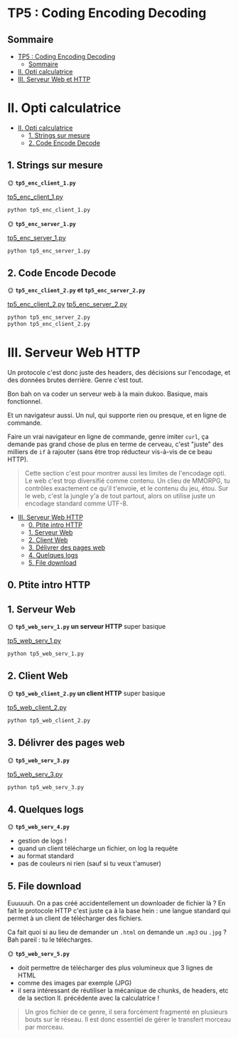 # TP5 : Coding Encoding Decoding

## Sommaire

- [TP5 : Coding Encoding Decoding](#tp5--coding-encoding-decoding)
  - [Sommaire](#sommaire)
- [II. Opti calculatrice](#ii-opti-calculatrice)
- [III. Serveur Web et HTTP](#iii-serveur-web-http)

# II. Opti calculatrice

- [II. Opti calculatrice](#ii-opti-calculatrice)
  - [1. Strings sur mesure](#1-strings-sur-mesure)
  - [2. Code Encode Decode](#2-code-encode-decode)


## 1. Strings sur mesure

🌞 **`tp5_enc_client_1.py`**

[tp5_enc_client_1.py](tp5_enc_client_1.py)

```bash
python tp5_enc_client_1.py
```

🌞 **`tp5_enc_server_1.py`**

[tp5_enc_server_1.py](tp5_enc_server_1.py)

```bash
python tp5_enc_server_1.py
```

## 2. Code Encode Decode

🌞 **`tp5_enc_client_2.py` et `tp5_enc_server_2.py`**

[tp5_enc_client_2.py](tp5_enc_client_2.py)
[tp5_enc_server_2.py](tp5_enc_server_2.py)

```bash
python tp5_enc_server_2.py
python tp5_enc_client_2.py
```

# III. Serveur Web HTTP

Un protocole c'est donc juste des headers, des décisions sur l'encodage, et des données brutes derrière. Genre c'est tout.

Bon bah on va coder un serveur web à la main dukoo. Basique, mais fonctionnel.

Et un navigateur aussi. Un nul, qui supporte rien ou presque, et en ligne de commande.

Faire un vrai navigateur en ligne de commande, genre imiter `curl`, ça demande pas grand chose de plus en terme de cerveau, c'est "juste" des milliers de `if` à rajouter (sans être trop réducteur vis-à-vis de ce beau HTTP).

> Cette section c'est pour montrer aussi les limites de l'encodage opti. Le web c'est trop diversifié comme contenu. Un clieu de MMORPG, tu contrôles exactement ce qu'il t'envoie, et le contenu du jeu, étou. Sur le web, c'est la jungle y'a de tout partout, alors on utilise juste un encodage standard comme UTF-8.

- [III. Serveur Web HTTP](#iii-serveur-web-http)
  - [0. Ptite intro HTTP](#0-ptite-intro-http)
  - [1. Serveur Web](#1-serveur-web)
  - [2. Client Web](#2-client-web)
  - [3. Délivrer des pages web](#3-délivrer-des-pages-web)
  - [4. Quelques logs](#4-quelques-logs)
  - [5. File download](#5-file-download)

## 0. Ptite intro HTTP


## 1. Serveur Web

🌞 **`tp5_web_serv_1.py` un serveur HTTP** super basique

[tp5_web_serv_1.py](tp5_web_serv_1.py)
```bash
python tp5_web_serv_1.py
```

## 2. Client Web

🌞 **`tp5_web_client_2.py` un client HTTP** super basique

[tp5_web_client_2.py](tp5_web_client_2.py)
```bash
python tp5_web_client_2.py
```

## 3. Délivrer des pages web

🌞 **`tp5_web_serv_3.py`**

[tp5_web_serv_3.py](tp5_web_serv_3.py)
```bash
python tp5_web_serv_3.py
```

## 4. Quelques logs

🌞 **`tp5_web_serv_4.py`**

- gestion de logs !
- quand un client télécharge un fichier, on log la requête
- au format standard
- pas de couleurs ni rien (sauf si tu veux t'amuser)  

## 5. File download

Euuuuuh. On a pas créé accidentellement un downloader de fichier là ? En fait le protocole HTTP c'est juste ça à la base hein : une langue standard qui permet à un client de télécharger des fichiers.

Ca fait quoi si au lieu de demander un `.html` on demande un `.mp3` ou `.jpg` ? Bah pareil : tu le télécharges.

🌞 **`tp5_web_serv_5.py`**

- doit permettre de télécharger des plus volumineux que 3 lignes de HTML
- comme des images par exemple (JPG)
- il sera intéressant de réutiliser la mécanique de chunks, de headers, etc de la section II. précédente avec la calculatrice !

> Un gros fichier de ce genre, il sera forcément fragmenté en plusieurs bouts sur le réseau. Il est donc essentiel de gérer le transfert morceau par morceau.
